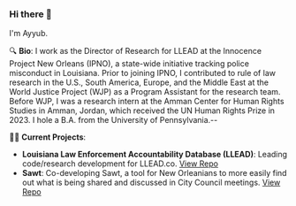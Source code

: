 ### Hi there 👋

I'm Ayyub.

🔍 **Bio**:
I work as the Director of Research for LLEAD at the Innocence Project New Orleans (IPNO), a state-wide initiative tracking police misconduct in Louisiana. Prior to joining IPNO, I contributed to rule of law research in the U.S., South America, Europe, and the Middle East at the World Justice Project (WJP) as a Program Assistant for the research team. Before WJP, I was a research intern at the Amman Center for Human Rights Studies in Amman, Jordan, which received the UN Human Rights Prize in 2023. I hole a B.A. from the University of Pennsylvania.-- 

👨‍💻 **Current Projects**:
- **Louisiana Law Enforcement Accountability Database (LLEAD)**: Leading code/research development for LLEAD.co. [View Repo](https://github.com/ipno-llead/processing)
- **Sawt**: Co-developing Sawt, a tool for New Orleanians to more easily find out what is being shared and discussed in City Council meetings. [View Repo](https://github.com/eye-on-surveillance/sawt)


<!--
**ayyubibrahimi/ayyubibrahimi** is a ✨ _special_ ✨ repository because its `README.md` (this file) appears on your GitHub profile.
-->

